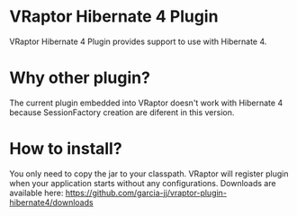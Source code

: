 # VRaptor Hibernate 4 Plugin

VRaptor Hibernate 4 Plugin provides support to use with Hibernate 4. 

# Why other plugin?

The current plugin embedded into VRaptor doesn't work with Hibernate 4 because 
SessionFactory creation are diferent in this version. 

# How to install?

You only need to copy the jar to your classpath. VRaptor will register plugin when 
your application starts without any configurations. Downloads are available 
here: https://github.com/garcia-jj/vraptor-plugin-hibernate4/downloads